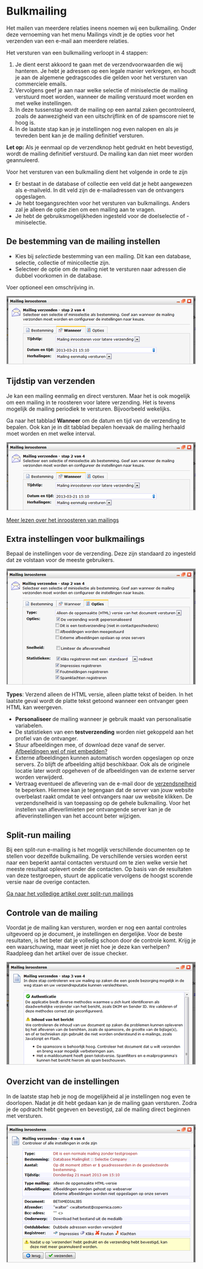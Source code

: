 # Bulkmailing

Het mailen van meerdere relaties ineens noemen wij een bulkmailing.
Onder deze vernoeming van het menu Mailings vindt je de opties voor het
verzenden van een e-mail aan meerdere relaties.

Het versturen van een bulkmailing verloopt in 4 stappen:

1.  Je dient eerst akkoord te gaan met de verzendvoorwaarden die wij
    hanteren. Je hebt je adressen op een legale manier verkregen, en
    houdt je aan de algemene gedragscodes die gelden voor het versturen
    van commerciele emails.
2.  Vervolgens geef je aan naar welke selectie of miniselectie de
    mailing verstuurd moet worden, wanneer de mailing verstuurd moet
    worden en met welke instellingen.
3.  In deze tussenstap wordt de mailing op een aantal zaken
    gecontroleerd, zoals de aanwezigheid van een uitschrijflink en of de
    spamscore niet te hoog is.
4.  In de laatste stap kan je je instellingen nog even nalopen en als je
    tevreden bent kan je de mailing definitief versturen.

**Let op:** Als je eenmaal op de verzendknop hebt gedrukt en hebt
bevestigd, wordt de mailing definitief verstuurd. De mailing kan dan
niet meer worden geannuleerd.

Voor het versturen van een bulkmailing dient het volgende in orde te
zijn

-   Er bestaat in de database of collectie een veld dat je hebt
    aangewezen als e-mailveld. In dit veld zijn de e-mailadressen van de
    ontvangers opgeslagen.
-   Je hebt toegangsrechten voor het versturen van bulkmailings. Anders
    zal je alleen de optie zien om een mailing aan te vragen.
-   Je hebt de gebruiksmogelijkheden ingesteld voor de doelselectie of
    -miniselectie.

De bestemming van de mailing instellen
--------------------------------------

-   Kies bij *selectie*de bestemming van een mailing. Dit kan een
    database, selectie, collectie of minicollectie zijn.
-   Selecteer de optie om de mailing niet te versturen naar adressen die
    dubbel voorkomen in de database.

Voer optioneel een omschrijving in.

![](../images/NL-bulk-inroosteren.png)

Tijdstip van verzenden
----------------------

Je kan een mailing eenmalig en direct versturen. Maar het is ook
mogelijk om een mailing in te roosteren voor latere verzending. Het is
tevens mogelijk de mailing periodiek te versturen. Bijvoorbeeld
wekelijks.

Ga naar het tabblad **Wanneer** om de datum en tijd van de verzending te
bepalen. Ook kan je in dit tabblad bepalen hoevaak de mailing herhaald
moet worden en met welke interval.

![](../images/NL-bulk-inroosteren.png)

[Meer lezen over het inroosteren van
mailings](./schedule-a-mass-mailing-for-later-or-send-periodically.md)

Extra instellingen voor bulkmailings
------------------------------------

Bepaal de instellingen voor de verzending. Deze zijn standaard zo
ingesteld dat ze volstaan voor de meeste gebruikers.

![](../images/NL-bulk-opties.png)

**Types**: Verzend alleen de HTML versie, alleen platte tekst of beiden.
In het laatste geval wordt de platte tekst getoond wanneer een ontvanger
geen HTML kan weergeven.

-   **Personaliseer** de mailing wanneer je gebruik maakt van
    personalisatie variabelen.
-   De statistieken van een **testverzending** worden niet gekoppeld aan
    het profiel van de ontvanger.
-   Stuur afbeeldingen mee, of download deze vanaf de server.
    [Afbeeldingen wel of niet
    embedden?](./embedding-images-in-emailings-the-pros-and-cons.md)
-   Externe afbeeldingen kunnen automatisch worden opgeslagen op onze
    servers. Zo blijft de afbeelding altijd beschikbaar. Ook als de
    originele locatie later wordt opgeheven of de afbeeldingen van de
    externe server worden verwijderd.
-   Vertraag eventueel de aflevering van de e-mail door de
    [verzendsnelheid](./advanced-email-delivery-settings.md)
    te beperken. Hiermee kan je tegengaan dat de server van jouw website
    overbelast raakt omdat te veel ontvangers naar uw website klikken.
    De verzendsnelheid is van toepassing op de gehele bulkmailing. Voor
    het instellen van afleverlimieten per ontvangende server kan je de
    afleverinstellingen van het account beter wijzigen.

Split-run mailing
-----------------

Bij een split-run e-mailing is het mogelijk verschillende documenten op
te stellen voor dezelfde bulkmailing. De verschillende versies worden
eerst naar een beperkt aantal contacten verstuurd om te zien welke
versie het meeste resultaat oplevert onder die contacten. Op basis van
de resultaten van deze testgroepen, stuurt de applicatie vervolgens de
hoogst scorende versie naar de overige contacten.

[Ga naar het volledige artikel over split-run
mailings](./setting-up-a-split-run-mailing.md)

Controle van de mailing
-----------------------

Voordat je de mailing kan versturen, worden er nog een aantal controles
uitgevoerd op je document, je instellingen en dergelijke. Voor de beste
resultaten, is het beter dat je volledig schoon door de controle komt.
Krijg je een waarschuwing, maar weet je niet hoe je deze kan verhelpen?
Raadpleeg dan het artikel over de issue checker.

![](../images/NL-bulk-issuechecker.png)

Overzicht van de instellingen
-----------------------------

In de laatste stap heb je nog de mogelijkheid al je instellingen nog
even te doorlopen. Nadat je dit hebt gedaan kan je de mailing gaan
versturen. Zodra je de opdracht hebt gegeven en bevestigd, zal de
mailing direct beginnen met versturen.

![](../images/NL-bulk-overzicht.png)
